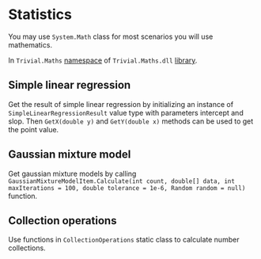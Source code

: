 # Statistics

You may use `System.Math` class for most scenarios you will use mathematics.

In `Trivial.Maths` [namespace](../) of `Trivial.Maths.dll` [library](../../).

## Simple linear regression

Get the result of simple linear regression by initializing an instance of `SimpleLinearRegressionResult` value type with parameters intercept and slop. Then `GetX(double y)` and `GetY(double x)` methods can be used to get the point value.

## Gaussian mixture model

Get gaussian mixture models by calling `GaussianMixtureModelItem.Calculate(int count, double[] data, int maxIterations = 100, double tolerance = 1e-6, Random random = null)` function.

## Collection operations

Use functions in `CollectionOperations` static class to calculate number collections.
